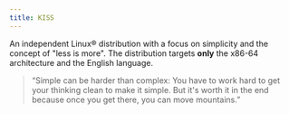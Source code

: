 ```yaml
---
title: KISS
---
```


An independent Linux® distribution with a focus on simplicity and the concept of "less is more". The distribution targets **only** the x86-64 architecture and the English language.

> “Simple can be harder than complex: You have to work hard to get your thinking clean to make it simple. But it's worth it in the end because once you get there, you can move mountains.”
